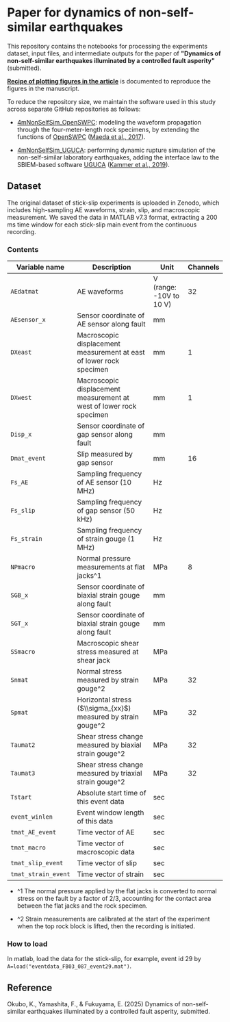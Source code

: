 # Paper for dynamics of non-self-similar earthquakes

This repository contains the notebooks for processing the experiments dataset, input files, and intermediate outputs for the paper of **"Dynamics of non-self-similar earthquakes illuminated by a controlled fault asperity"** (submitted).

[**Recipe of plotting figures in the article**](./plot_figures_recipe.md) is documented to reproduce the figures in the manuscript.


To reduce the repository size, we maintain the software used in this study across separate GitHub repositories as follows:

- [4mNonSelfSim_OpenSWPC](): modeling the waveform propagation through the four-meter-length rock specimens, by extending the functions of [OpenSWPC](https://openswpc.github.io) ([Maeda et al., 2017](https://earth-planets-space.springeropen.com/articles/10.1186/s40623-017-0687-2)).

- [4mNonSelfSim_UGUCA](): performing dynamic rupture simulation of the non-self-similar laboratory earthquakes, adding the interface law to the SBIEM-based software [UGUCA](https://uguca.gitlab.io/uguca/) ([Kammer et al., 2019](https://www.sciencedirect.com/science/article/pii/S2352711021000959)).


## Dataset
The original dataset of stick-slip experiments is uploaded in Zenodo, which includes high-sampling AE waveforms, strain, slip, and macroscopic measurement. We saved the data in MATLAB v7.3 format, extracting a 200 ms time window for each stick-slip main event from the continuous recording.

### Contents 
| Variable name | Description | Unit | Channels |
| --- | --- | --- | --- |
| `AEdatmat` | AE waveforms  | V (range: -10V to 10 V) | 32 |
| `AEsensor_x` | Sensor coordinate of AE sensor along fault | mm | | 
| `DXeast` | Macroscopic displacement measurement at east of lower rock specimen  | mm | 1 |
| `DXwest` | Macroscopic displacement measurement at west of lower rock specimen  | mm | 1 |
| `Disp_x` | Sensor coordinate of gap sensor along fault | mm | |
| `Dmat_event` | Slip measured by gap sensor | mm | 16 | 
| `Fs_AE` | Sampling frequency of AE sensor (10 MHz) | Hz | |
| `Fs_slip` | Sampling frequency of gap sensor (50 kHz) | Hz | |
| `Fs_strain` | Sampling frequency of strain gouge (1 MHz) | Hz | |
| `NPmacro` | Normal pressure measurements at flat jacks^1 | MPa | 8 |
| `SGB_x` | Sensor coordinate of biaxial strain gouge along fault | mm | |
| `SGT_x` | Sensor coordinate of biaxial strain gouge along fault | mm | |
| `SSmacro` | Macroscopic shear stress measured at shear jack | MPa | | 
| `Snmat` | Normal stress measured by strain gouge^2 | MPa | 32 |
| `Spmat` | Horizontal stress ($\\sigma_{xx}$) measured by strain gouge^2 | MPa | 32 |
| `Taumat2` | Shear stress change measured by biaxial strain gouge^2 | MPa | 32 |
| `Taumat3` | Shear stress change measured by triaxial strain gouge^2 | MPa | 32 |
| `Tstart` | Absolute start time of this event data  | sec | |
| `event_winlen` | Event window length of this data  | sec | |
| `tmat_AE_event` | Time vector of AE | sec | |
| `tmat_macro` | Time vector of macroscopic data | sec | |
| `tmat_slip_event` | Time vector of slip  | sec | |
| `tmat_strain_event` | Time vector of strain  | sec | |

- ^1 The normal pressure applied by the flat jacks is converted to normal stress on the fault by a factor of 2/3, accounting for the contact area between the flat jacks and the rock specimen.

- ^2 Strain measurements are calibrated at the start of the experiment when the top rock block is lifted, then the recording is initiated.
 
### How to load

In matlab, load the data for the stick-slip, for example, event id 29 by `A=load("eventdata_FB03_087_event29.mat")`.

## Reference
Okubo, K., Yamashita, F., & Fukuyama, E. (2025) Dynamics of non-self-similar earthquakes illuminated by a controlled fault asperity, submitted.
